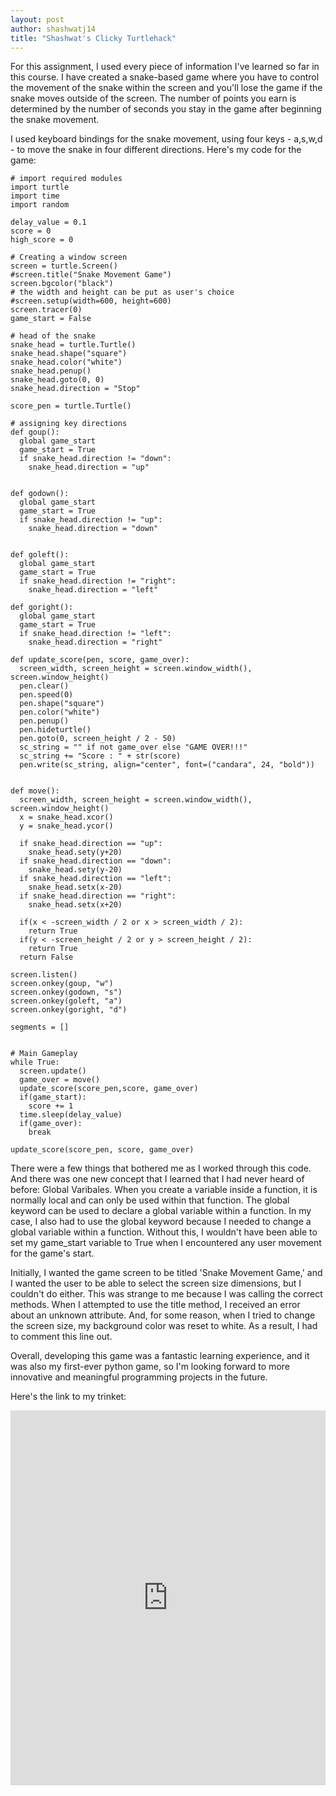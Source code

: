 ```yaml
---
layout: post
author: shashwatj14
title: "Shashwat's Clicky Turtlehack"
---
```


For this assignment, I used every piece of information I've learned so far in this course. I have created a snake-based game where you have to control the movement of the snake within the screen and you'll lose the game if the snake moves outside of the screen. The number of points you earn is determined by the number of seconds you stay in the game after beginning the snake movement.

I used keyboard bindings for the snake movement, using four keys - a,s,w,d - to move the snake in four different directions. Here's my code for the game:

```
# import required modules
import turtle
import time
import random

delay_value = 0.1
score = 0
high_score = 0

# Creating a window screen
screen = turtle.Screen()
#screen.title("Snake Movement Game")
screen.bgcolor("black")
# the width and height can be put as user's choice
#screen.setup(width=600, height=600)
screen.tracer(0)
game_start = False

# head of the snake
snake_head = turtle.Turtle()
snake_head.shape("square")
snake_head.color("white")
snake_head.penup()
snake_head.goto(0, 0)
snake_head.direction = "Stop"

score_pen = turtle.Turtle()

# assigning key directions
def goup():
  global game_start
  game_start = True
  if snake_head.direction != "down":
    snake_head.direction = "up"


def godown():
  global game_start
  game_start = True
  if snake_head.direction != "up":
    snake_head.direction = "down"


def goleft():
  global game_start
  game_start = True
  if snake_head.direction != "right":
    snake_head.direction = "left"

def goright():
  global game_start
  game_start = True
  if snake_head.direction != "left":
    snake_head.direction = "right"

def update_score(pen, score, game_over):
  screen_width, screen_height = screen.window_width(), screen.window_height()
  pen.clear()
  pen.speed(0)
  pen.shape("square")
  pen.color("white")
  pen.penup()
  pen.hideturtle()
  pen.goto(0, screen_height / 2 - 50)
  sc_string = "" if not game_over else "GAME OVER!!!"
  sc_string += "Score : " + str(score) 
  pen.write(sc_string, align="center", font=("candara", 24, "bold"))


def move():
  screen_width, screen_height = screen.window_width(), screen.window_height()
  x = snake_head.xcor()
  y = snake_head.ycor()
  
  if snake_head.direction == "up":
    snake_head.sety(y+20)
  if snake_head.direction == "down":
    snake_head.sety(y-20)
  if snake_head.direction == "left":
    snake_head.setx(x-20)
  if snake_head.direction == "right":
    snake_head.setx(x+20)

  if(x < -screen_width / 2 or x > screen_width / 2):
    return True
  if(y < -screen_height / 2 or y > screen_height / 2):
    return True
  return False

screen.listen()
screen.onkey(goup, "w")
screen.onkey(godown, "s")
screen.onkey(goleft, "a")
screen.onkey(goright, "d")

segments = []


# Main Gameplay
while True:
  screen.update()
  game_over = move()
  update_score(score_pen,score, game_over)
  if(game_start):
    score += 1
  time.sleep(delay_value)
  if(game_over):
    break

update_score(score_pen, score, game_over)

```
  
There were a few things that bothered me as I worked through this code. And there was one new concept that I learned that I had never heard of before: Global Varibales. When you create a variable inside a function, it is normally local and can only be used within that function. The global keyword can be used to declare a global variable within a function. In my case, I also had to use the global keyword because I needed to change a global variable within a function. Without this, I wouldn't have been able to set my game_start variable to True when I encountered any user movement for the game's start.

Initially, I wanted the game screen to be titled 'Snake Movement Game,' and I wanted the user to be able to select the screen size dimensions, but I couldn't do either. This was strange to me because I was calling the correct methods. When I attempted to use the title method, I received an error about an unknown attribute. And, for some reason, when I tried to change the screen size, my background color was reset to white. As a result, I had to comment this line out.

Overall, developing this game was a fantastic learning experience, and it was also my first-ever python game, so I'm looking forward to more innovative and meaningful programming projects in the future.

Here's the link to my trinket:
<iframe src="https://trinket.io/embed/python/66aed09093" width="100%" height="600" frameborder="0" marginwidth="0" marginheight="0" allowfullscreen></iframe>
